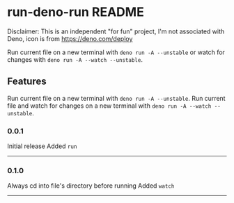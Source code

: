 # run-deno-run README

Disclaimer: This is an independent "for fun" project, I'm not associated with Deno, icon is from https://deno.com/deploy

Run current file on a new terminal with `deno run -A --unstable` or watch for changes with `deno run -A --watch --unstable`.

## Features

Run current file on a new terminal with `deno run -A --unstable`.
Run current file and watch for changes on a new terminal with `deno run -A --watch --unstable`.

### 0.0.1

Initial release
Added `run`

-----------------------------------------------------------------------------------------------------------
### 0.1.0

Always cd into file's directory before running
Added `watch`

-----------------------------------------------------------------------------------------------------------
